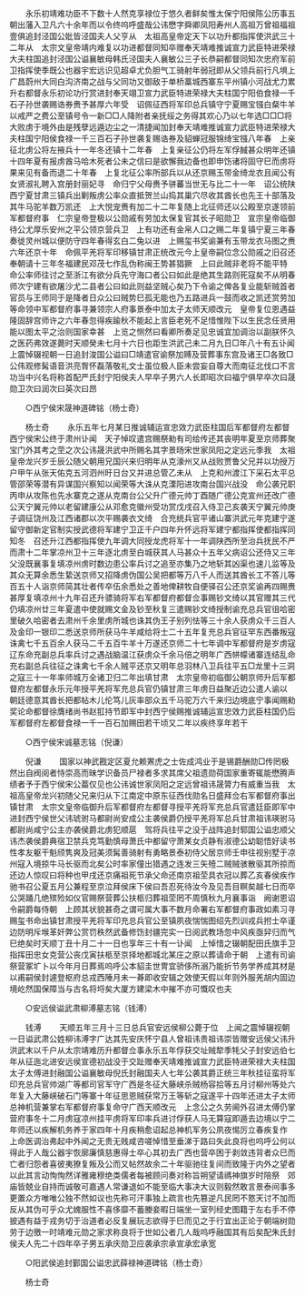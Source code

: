 <!-- { "loadSidebar": true } -->
　　永乐初靖难功臣不下数十人然克享禄位于悠久者鲜矣惟太保宁阳侯陈公历事五朝出藩入卫凡六十余年而以令终呜呼盛哉公讳懋字舜卿凤阳寿州人高祖万曾祖福祖壹俱追封泾国公妣皆泾国夫人父亨从　太祖高皇帝定天下以功升都指挥使洪武三十二年从　太宗文皇帝靖内难复以功进都督同知卒赠奉天靖难推诚宣力武臣特进荣禄大夫柱国追封泾国公谥襄敏母韩氏泾国夫人襄敏公三子长恭嗣都督同知次忠府军前卫指挥使季既公也器宇宏远识见超卓尤负胆气工骑射年弱冠即从父领兵前行凡埧上广昌蔚州大同白沟济南之战与父同功又御敌于单桥藁城西寨东平州镇小河战尤力累升右都督永乐初论功行赏进封奉天翊卫宣力武臣特进荣禄大夫柱国宁阳伯食禄一千石子孙世袭赐诰券赉予甚厚六年受　诏佩征西将军印总兵镇守宁夏赐宝镪白粲牛羊以戒严之费公至镇号令一新□□人降附者亲抚绥之务得其欢心乃以七年选□□□将大败虏于境外由是残孽远遁边尘之一清捷闻加封奉天靖难推诚宣力武臣特进荣禄大夫柱国宁阳侯食禄一千三百石子孙世袭复赐诰券及貂蝉冠服锦绮宝镪八年春　上亲征北虏公将左掖兵十一年冬还镇十二年春　上复亲征公仍将左军俘馘甚众明年还镇十四年夏有报虏酋马哈木死者公未之信曰是欲懈我边备也即申饬诸将固守巳而虏将果来见有备而退二十年春　上复北征公率所部兵以从还京赐玉带金绮龙衣且闻公有女贤淑礼聘入宫册封丽妃寻　命归宁父母赉予骈蕃当世无与比二十一年　诏公统陕西宁夏甘肃三镇兵出剿叛虏公率众直抵贺兰山捣其巢穴尽收其酋长也先王十部落及其牛马驼羊数万凯还　上大悦宠赉有加二十二年复随上北征师还以公殿至京遂领前军都督府事　仁宗皇帝登极以公勋戚有劳加太保复官其长子昭勋卫　宣宗皇帝临御待公尤厚乐安州之平公领京营兵卫　上有功还有金帛人口之赐二年复镇宁夏三年春奏徙灵州城以便防守四年春得玄白二兔以进　上赐玺书奖谕兼有玉带龙衣马图之赉六年还京十年　命佩平羌将军印移镇甘肃正统改元今上皇帝嗣位念公勋戚之旧召还奉朝请十三年冬福建民邓茂七作乱伪称闽王势甚猖獗　上曰此贼非老将不能平特　命公率师往讨之至浙江有欲分兵先守海口者公曰如此是绝其生路则死寇矣不从明春师次宁建有欲屠沙尤二县者公曰如此则益坚贼心矣乃下令谕之俾各复业能斩贼首者官员与王师同于是降者日众公曰贼势巳孤无能也乃五路进兵一鼓而收之凯还赏劳加等命领中军都督府事寻兼领宗人府事景泰中加太子太师天顺改元　皇帝复位恩遇益隆固辞宫师许之六年春忽得疾踰秋不能起上言臣老死不足惜惟陛下以生民念任贤用能以图太平之治则国家幸甚　上览之恻然曰看卿所奏足见忠诚宜加调治以副朕怀久之医药弗效遂薨时天顺癸未七月十六日也距生洪武己未二月九日□年八十有五讣闻　上震悼辍视朝一日追封浚国公谥曰□靖遣官谕祭加赙及营葬事东宫及诸王□各致□公伟观修髯语音洪亮胷怀磊落敬礼文士虽位极人臣未尝妄自尊大而南征北伐口不言功当中兴名将称首配严氏封宁阳侯夫人早卒子男六人长即昭次曰福宁俱早卒次曰晟勋卫次曰润次曰英次曰昂 

　　○西宁侯宋晟神道碑铭（杨士奇） 

　　杨士奇 
　　永乐五年七月某日推诚辅运宣忠效力武臣柱国后军都督府左都督西宁侯宋公终于肃州讣闻　天子悼叹遣宫赐祭勑有司给传还其丧明年夏至京师葬聚宝门外其考之茔之次公讳晟洪武中所赐名其字景旸宋世家凤阳之定远元季我　太祖皇帝龙兴岁壬辰公随父朝用兄国兴来归明年从克濠州又从战败贾鲁父兄并以功授万户甲午从张天佑克五河泗州旴日台又并进总管乙未从　上克和州渡江下采石太平总管邵荣等潜有异谋国兴察知以闻荣等大诛从克溧阳进攻南台国兴战没　命公袭兄职丙申从攻陈也先水寨克之遂从克南台公父升广德元帅丁酉随广德公克宣州还改广德公天宁翼元帅以老留建康公从邓愈克徽州受功赏戊戌召入侍卫己亥袭天宁翼元帅庚子调征饶州及江西诸郡以次平赐袭衣文绮　合充统兵官平诸山寨洪武元年克建宁遂留守御新定官制实授武德将军建宁卫正千户四年升怀远将军建宁都指挥使都指挥同知冬　召还升江西都指挥使九年调大同授龙虎将军十一年调陕西所至治兵抚民不严而肃十二年掌凉州卫十三年逐北虏至白城获其人马甚众十五年父病诏公还侍又三年父没既襄事复填凉州虏时数边患公率兵讨之追至亦集乃之地斩其凶渠也速儿监等及其众无算余悉生絷送京师又招降虏伪国公吴把都等万八千人而送其酋长工不答儿等百五十人诣京师简其壮者传卒伍余悉处之善地俾耕牧自便驿召公还京奖谕再四赐赉甚厚复填凉州十九年召还升骠骑将军右军都督府都督佥事赐钞文绮以其官赠其三代仍填凉州廿三年夏遣中使就赐文金及钞至秋复三遣赐钞文绮授制谕充总兵官徂哈密里破久哈密者去肃州千余里虏所城也诛其伪王子别列怯等三十余人获虏众千三百人及金印一银印二悉送京师所获马牛羊咸给将士二十五年复充总兵官征罕东西番叛寇诛禽七千五百余人获马二千五百牛羊十万遂还京师二十七年调中军都督府是岁虏寇辽东命充副总兵率兵讨之遇战脑温江获虏众千余马倍之明年广西帡幪诸寨连结乱命充右副总兵往征之诛禽七千余人贼平还京又明年总羽林八卫兵往平五□龙里十三洞之寇三十一年率师城万全诸卫归二年出填甘肃　太宗皇帝初临御公朝京师升后军都督府左都督永乐元年授平羌将军充总兵官仍镇甘肃三年虏日益聚近边公遣人谕以　朝廷德意其酋长把都帖木儿伦笃儿灰率部众五千马驼万六千来归边境底宁事闻赐勑奖论命都督徐膺绪尚书赵羾持节即军中封西宁侯赐推诚辅运宣忠效力武臣柱国仍后军都督府左都督食禄一千一百石加赐田若干顷又二年以疾终享年若干 

　　○西宁侯宋诚墓志铭（倪谦） 

　　倪谦 
　　国家以神武戡定区夏允赖罴虎之士佐成鸿业于是锡爵酬勋□传罔极然出自阀阅者恃崇高而昧学识备员尸禄者多求其席父祖遗勋荷国家重寄辄能懋腾声绩者予于西宁侯宋公葢仅见也公讳诚世家凤阳之定远曾祖讳晟膂力有威重当我　太祖高皇帝龙兴初随父兄来归从下江南定中原东征西伐勋名日盛拜佥右军都督府事出镇甘肃　太宗文皇帝临御升后军都督府左都督寻授平羌将军充总兵官遣廷臣即军中进封西宁侯世父讳琥驸马都尉尚安成公主袭侯爵仍授平羌将军总兵甘肃祖讳瑛驸马都尉尚咸宁公主亦袭侯爵北虏犯顺扈　驾将兵往平之没于战阵追封郓国公谥忠顺父讳杰袭侯爵典宿卫禁兵克笃勤慎母萧氏中都留守萧某女贞静有淑德公幼聪悟好读书性孝友躯干魁颀隽爽及冠美须髯善骑射有勇略景泰初侍父居京师壬申往视别墅于凉州寇入境掠牛马长驱而北矣公时率家僮出猎遇之连发三矢殪二贼贼骇散驱其所掠而还边人惊叹曰将种也甲戌还京痛祖死节承父命还南京祖茔具衣冠以葬乙亥春侯疾作驰书召公夏五月公兼程至京泣拜侯床下侯曰吾忍死待汝今及见吾目瞑矣越七日而卒公哭踊几绝殡殓如仪官赐祭营葬公扶柩归葬祖茔罔不周慎秋九月襄事诣　阙谢恩诏令嗣爵每侍朝　上顾其状貌甚奇之谓可属大事不数月命署右军都督府事政如素习寻赐玺书命出镇甘肃授平羌将军印充总兵官公至镇夙夜惴惴图绍先烈训戎兵拊士卒谨边防明斥堠革奸弊公赏罚秩然武备修饬封疆完实一日阅武教场忽中风疾亟舁归而气巳绝矣时天顺丁丑十月二十一日也享年三十有一讣闻　上悼惜之辍朝配田氏旗手卫指挥田忠女克营公丧戊寅扶柩至京择地都城北某庄之原以葬请命于朝　上遣有司谕祭营冢圹卜以今年月日葬焉呜呼公本貂圭世冑宜骄侈所溺乃能折节务学养成其材是以甫嗣侯封遽登枢府总戎西陲月未一朞即收安辑之效使天假以年则外服羌胡内固边境屹然国保障当与古名将埒矣大厦方建梁木中摧不亦可慨叹也夫 

　　○安远侯谥武肃柳溥墓志铭（钱溥） 

　　钱溥 
　　天顺五年三月十三日总兵官安远侯柳公薨于位　上闻之震悼辍视朝一日谥武肃公姓柳讳溥字广达其先安庆怀宁县人曾祖讳贵祖讳崇皆赠安远侯父讳升洪武末以千户从太宗靖难历升都督佥事永乐五年俘获交址贼犂季牦父子封安远伯七年从征迤北进安远侯宣德初战没于交趾赠奉天靖难推诚宣力武臣特进荣禄大夫柱国太子太傅进封融国公谥襄敏母倪氏封融国夫人七年公袭其爵正统三年秋挂征蛮将军印充总兵官帅湖广等都司官军守广西是冬征大藤峡杀贼杨容拾等五月讨柳州等处六年复入大藤峡破石门等寨十年征思恩贼获常万王等斩之寇遂平十四年还进太子太师总神机营兼掌右军都督府事复命守广西天顺改元　上念公之久劳阃外召进太傅仍掌营府事冬十二月虏寇凉州挂平虏将军印率兵进讨俘获人马无算寇即遁去边境以宁二年师还以疾解机务养于家四年十月疾稍愈诏起总神机军务公夙夜惕厉立春疾复作　上命医调治弗起中外闻之无贵无贱咸咨嗟悼惜至垂涕于路曰失此良将也呜呼公何以得此于人哉公器宇恢廓廉慎慈惠得士卒心其初去广西也营卒困于剥敛违背者众巳而亡者归怨者喜彼夷獠复叛及公而又帖然故余二十年驱驰往复间而致隆于内外之望者以此其言动恂恂然详雅雍穆绝类儒者每被顾问奏对称旨朔望请禡神旗岁时陪祭　郊庙皆兢业自持而诚敬可嘉遇人常谦退如不能至临大事决大议则毅然敢言景泰间事多更置众方唯唯公独不然如议也先称可汗事独上疏言也先篡逆凡民罔不憝天讨不加而反从其伪可乎众尤媿服性不喜侈靡不蓄媵妾暇日端坐一室列经史图籍于左右手不停披遇有益于戎务切于治道者必反复展玩志欲得于巳而见之于行宜出正论于朝端树勋劳于边徼一时靖难元勋之家求称良将于世如公者几人哉呜呼融国其有后矣配朱氏封侯夫人先二十四年卒子男五承庆勋卫应袭承宗承宣承宏承宽 

　　○阳武侯追封鄞国公谥忠武薛禄神道碑铭（杨士奇） 

　　杨士奇 
